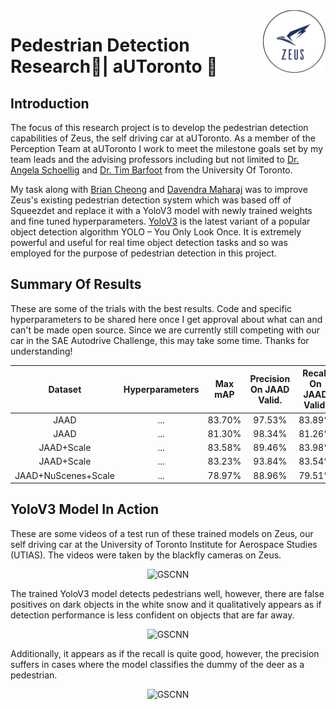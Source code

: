 <a href="https://github.com/MustafaKhan670093/Lane-And-Road-Detection-Research#lane-detection-research--autoronto-">
    <img src="Images/logo.png" alt="aUToronto" title="aUToronto" align="right" height="100" />
</a>

# Pedestrian Detection Research🚶| aUToronto 🚙

## Introduction

The focus of this research project is to develop the pedestrian detection capabilities of Zeus, the self driving car at aUToronto. As a member of the Perception Team at aUToronto I work to meet the milestone goals set by my team leads and the advising professors including but not limited to [Dr. Angela Schoellig](https://www.dynsyslab.org/prof-angela-schoellig/) and [Dr. Tim Barfoot](http://asrl.utias.utoronto.ca/~tdb/) from the University Of Toronto. 

My task along with [Brian Cheong](https://www.google.com/url?sa=i&url=https%3A%2F%2Fca.linkedin.com%2Fin%2Fbrian-cheong-36444517a&psig=AOvVaw3Qyh7_xY9BiQ8tx7N50ZXn&ust=1616559669719000&source=images&cd=vfe&ved=0CA0QjhxqFwoTCJju7ZjIxe8CFQAAAAAdAAAAABAD) and [Davendra Maharaj](https://www.linkedin.com/in/davendra-seunarine-maharaj-218023152/?originalSubdomain=ca) was to improve Zeus's existing pedestrian detection system which was based off of Squeezdet and replace it with a YoloV3 model with newly trained weights and fine tuned hyperparameters. [YoloV3](https://arxiv.org/pdf/1804.02767.pdf) is the latest variant of a popular object detection algorithm YOLO – You Only Look Once. It is extremely powerful and useful for real time object detection tasks and so was employed for the purpose of pedestrian detection in this project.

## Summary Of Results

These are some of the trials with the best results. Code and specific hyperparameters to be shared here once I get approval about what can and can't be made open source. Since we are currently still competing with our car in the SAE Autodrive Challenge, this may take some time. Thanks for understanding!

| Dataset     | Hyperparameters | Max mAP       | Precision On JAAD Valid. | Recall On JAAD Valid.  |
|  :----:     |    :----:       |   :----:      |        :----:            |          :----:        |
| JAAD        |     ...         |   83.70%      |        97.53%            |        83.89%          |      
| JAAD        |     ...         |   81.30%      |        98.34%            |        81.26%          |   
| JAAD+Scale  |     ...         |   83.58%      |        89.46%            |        83.98%          |      
| JAAD+Scale  |     ...         |   83.23%      |        93.84%            |        83.54%          |   
| JAAD+NuScenes+Scale  |     ...         |   78.97%      |        88.96%            |        79.51%          |   


## YoloV3 Model In Action

These are some videos of a test run of these trained models on Zeus, our self driving car at the University of Toronto Institute for Aerospace Studies (UTIAS). The videos were taken by the blackfly cameras on Zeus.

<p align="center">
  <img src="Images/blackfly_image_color_compressed_yolov3_inference.gif" alt="GSCNN" title="GSCNN" height="300" />
</p>

The trained YoloV3 model detects pedestrians well, however, there are false positives on dark objects in the white snow and it qualitatively appears as if detection performance is less confident on objects that are far away.

<p align="center">
  <img src="Images/blackfly_image_color_compressed_yolov3_inference_2.gif" alt="GSCNN" title="GSCNN" height="300" />
</p>


Additionally, it appears as if the recall is quite good, however, the precision suffers in cases where the model classifies the dummy of the deer as a pedestrian.

<p align="center">
  <img src="Images/blackfly_image_color_compressed_yolov3_inference_3.gif" alt="GSCNN" title="GSCNN" height="300" />
</p>
